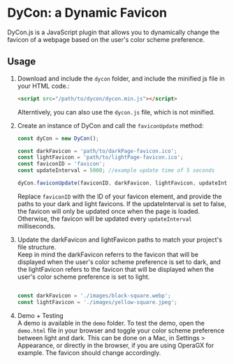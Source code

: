 # DyCon: a Dynamic Favicon

DyCon.js is a JavaScript plugin that allows you to dynamically change the favicon of a webpage based on the user's color scheme preference.

## Usage
1. Download and include the `dycon` folder, and include the minified js file in your HTML code.:
    ```html
    <script src="/path/to/dycon/dycon.min.js"></script>
    ```
    Alterntively, you can also use the `dycon.js` file, which is not minified.

2. Create an instance of DyCon and call the `faviconUpdate` method:
    ```javascript
    const dyCon = new DyCon();

    const darkFavicon = 'path/to/darkPage-favicon.ico';
    const lightFavicon = 'path/to/lightPage-favicon.ico';
    const faviconID = 'favicon';
    const updateInterval = 5000; //example update time of 5 seconds

    dyCon.faviconUpdate(faviconID, darkFavicon, lightFavicon, updateInterval);
    ```

    Replace `faviconID` with the ID of your favicon element, and provide the paths to your dark and light favicons.
    If the updateInterval is set to false, the favicon will only be updated once when the page is loaded. Otherwise, the favicon will be updated every `updateInterval` milliseconds.

3. Update the darkFavicon and lightFavicon paths to match your project's file structure.\
    Keep in mind the darkFavicon referrs to the favicon that will be displayed when the user's color scheme preference is set to dark, and the lightFavicon refers to the favicon that will be displayed when the user's color scheme preference is set to light.

    ```javascript

    const darkFavicon = './images/black-square.webp';
    const lightFavicon = './images/yellow-square.jpeg';
    ```

4. Demo + Testing\
    A demo is available in the `demo` folder. To test the demo, open the `demo.html` file in your browser and toggle your color scheme preference between light and dark. This can be done on a Mac, in Settings > Appearance, or directly in the browser, if you are using OperaGX for example. The favicon should change accordingly.